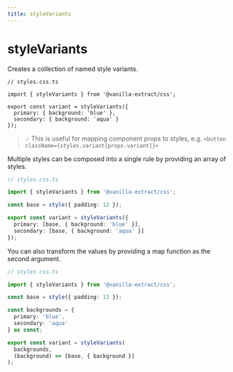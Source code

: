 ```yaml
---
title: styleVariants
---
```


# styleVariants

Creates a collection of named style variants.

```tsx
// styles.css.ts

import { styleVariants } from '@vanilla-extract/css';

export const variant = styleVariants({
  primary: { background: 'blue' },
  secondary: { background: 'aqua' }
});
```

> 💡 This is useful for mapping component props to styles, e.g. `<button className={styles.variant[props.variant]}>`

Multiple styles can be composed into a single rule by providing an array of styles.

```ts
// styles.css.ts

import { styleVariants } from '@vanilla-extract/css';

const base = style({ padding: 12 });

export const variant = styleVariants({
  primary: [base, { background: 'blue' }],
  secondary: [base, { background: 'aqua' }]
});
```

You can also transform the values by providing a map function as the second argument.

```ts
// styles.css.ts

import { styleVariants } from '@vanilla-extract/css';

const base = style({ padding: 12 });

const backgrounds = {
  primary: 'blue',
  secondary: 'aqua'
} as const;

export const variant = styleVariants(
  backgrounds,
  (background) => [base, { background }]
);
```
